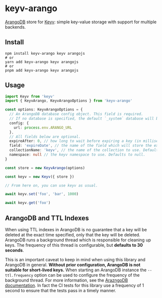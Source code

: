 # keyv-arango

[ArangoDB](https://github.com/arangodb/arangodb) store for [Keyv](https://github.com/jaredwray/keyv): simple key-value storage with support for multiple backends.

## Install

```shell
npm install keyv-arango keyv arangojs
# or
yarn add keyv-arango keyv arangojs
# or
pnpm add keyv-arango keyv arangojs
```

## Usage

```ts
import Keyv from 'keyv'
import { KeyvArango, KeyvArangoOptions } from 'keyv-arango'

const options: KeyvArangoOptions = {
  // An ArangoDB database config object. This field is required.
  // If no database is specified, the default `_system` database will be used.
  config: {
    url: process.env.ARANGO_URL
  },
  // All fields below are optional.
  expireAfter: 0, // how long to wait before expiring a key (in milliseconds). Defaults to 0.
  field: 'expireDate', // the name of the field which will store the expiration date. Defaults to 'expireDate'.
  collectionName: 'keyv', // the name of the collection to use. Defaults to 'keyv'.
  namespace: null // the keyv namespace to use. Defaults to null.
}

const store = new KeyvArango(options)

const keyv = new Keyv({ store })

// From here on, you can use keyv as usual.

await keyv.set('foo', 'bar', 1000)

await keyv.get('foo')
```

## ArangoDB and TTL Indexes

When using TTL indexes in ArangoDB is no guarantee that a key will be deleted at the exact time specified, only that the key will be deleted. ArangoDB runs a background thread which is responsible for cleaning up keys. The frequency of this thread is configurable, but **defaults to 30 seconds**.

This is an important caveat to keep in mind when using this library and ArangoDB in general. **Without prior configuration, ArangoDB is not suitable for short-lived keys.** When starting an ArangoDB instance the `--ttl.frequency` option can be used to configure the frequency of the background thread. For more information, see the [ArazngoDB documentation](https://www.arangodb.com/docs/stable/programs-arangod-options.html#ttl-frequency). In fact the CI tests for this library use a frequency of 1 second to ensure that the tests pass in a timely manner.
